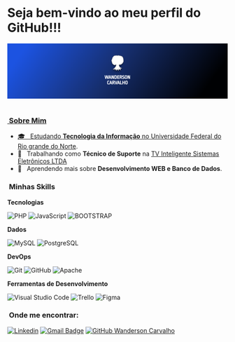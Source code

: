 # Seja bem-vindo ao meu perfil do GitHub!!!

<div>
  <img align="center" src="https://github.com/WanCarvalho/WanCarvalho/blob/main/Banner-wanderson.svg"/>
  <br>
  <a href="https://github.com/WanCarvalho"/>
</div>

<br>

<h3>&nbsp;Sobre Mim</h3>

- 🎓 &nbsp; Estudando **Tecnologia da Informação** no <a href="https://www.metropoledigital.ufrn.br/portal/">Universidade Federal do Rio grande do Norte</a>.
- 💼 &nbsp; Trabalhando como **Técnico de Suporte** na <a href="tvin.com.br">TV Inteligente Sistemas Eletrônicos LTDA</a>
- 🌱 &nbsp; Aprendendo mais sobre **Desenvolvimento WEB e Banco de Dados**.

<h3>&nbsp;Minhas Skills</h3>

**Tecnologias**

  ![PHP](https://img.shields.io/badge/-PHP-333333?style=flat&logo=php)
  ![JavaScript](https://img.shields.io/badge/-JavaScript-333333?style=flat&logo=javascript)
  ![BOOTSTRAP](https://img.shields.io/badge/-BOOTSTRAP-333333?style=flat&logo=BOOTSTRAP&logoColor=563d7c)

**Dados**

  ![MySQL](https://img.shields.io/badge/-MySQL-333333?style=flat&logo=mysql)
  ![PostgreSQL](https://img.shields.io/badge/-PostgreSQL-333333?style=flat&logo=postgresql)

<!-- **Utilidades**

  ![Insomnia](https://img.shields.io/badge/-Insomnia-333333?style=flat&logo=insomnia)
  ![Postman](https://img.shields.io/badge/-Postman-333333?style=flat&logo=postman) -->

**DevOps**

  ![Git](https://img.shields.io/badge/-Git-333333?style=flat&logo=git)
  ![GitHub](https://img.shields.io/badge/-GitHub-333333?style=flat&logo=github)
  ![Apache](https://img.shields.io/badge/-ApacheServer-333333?style=flat&logo=apache)
  <!-- ![Docker](https://img.shields.io/badge/-Docker-333333?style=flat&logo=docker) -->

**Ferramentas de Desenvolvimento**

  ![Visual Studio Code](https://img.shields.io/badge/-Visual%20Studio%20Code-333333?style=flat&logo=visual-studio-code&logoColor=007ACC)
  ![Trello](https://img.shields.io/badge/-Trello-333333?style=flat&logo=trello&logoColor=007ACC)
  ![Figma](https://img.shields.io/badge/-Figma-333333?style=flat&logo=figma&logoColor=007ACC)

<h3>&nbsp;Onde me encontrar: </h3> 

[![Linkedin](https://img.shields.io/badge/-wancarvalho-blue?style=flat-square&logo=Linkedin&logoColor=white&link=https://www.linkedin.com/in/wancarvalho)](https;//www.linkedin.com/in/wancarvalho)
[![Gmail Badge](https://img.shields.io/badge/-wandersoncarvalho.1501@email.com-006bed?style=flat-square&logo=Gmail&logoColor=white&link=mailto:wandersoncarvalho.1501@email.com)](mailto:wandersoncarvalho.1501@email.com)
[![GitHub Wanderson Carvalho](https://img.shields.io/github/followers/WandersonCarvalho?label=follow&style=social)](https://www.github.com/wancarvalho)
